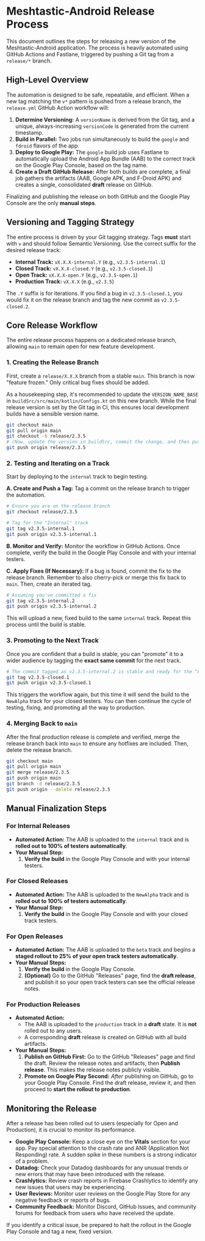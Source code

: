 # Meshtastic-Android Release Process

This document outlines the steps for releasing a new version of the Meshtastic-Android application. The process is heavily automated using GitHub Actions and Fastlane, triggered by pushing a Git tag from a `release/*` branch.

## High-Level Overview

The automation is designed to be safe, repeatable, and efficient. When a new tag matching the `v*` pattern is pushed from a release branch, the `release.yml` GitHub Action workflow will:

1.  **Determine Versioning:** A `versionName` is derived from the Git tag, and a unique, always-increasing `versionCode` is generated from the current timestamp.
2.  **Build in Parallel:** Two jobs run simultaneously to build the `google` and `fdroid` flavors of the app.
3.  **Deploy to Google Play:** The `google` build job uses Fastlane to automatically upload the Android App Bundle (AAB) to the correct track on the Google Play Console, based on the tag name.
4.  **Create a Draft GitHub Release:** After both builds are complete, a final job gathers the artifacts (AAB, Google APK, and F-Droid APK) and creates a single, consolidated **draft** release on GitHub.

Finalizing and publishing the release on both GitHub and the Google Play Console are the only **manual steps**.

## Versioning and Tagging Strategy

The entire process is driven by your Git tagging strategy. Tags **must** start with `v` and should follow Semantic Versioning. Use the correct suffix for the desired release track:

*   **Internal Track:** `vX.X.X-internal.Y` (e.g., `v2.3.5-internal.1`)
*   **Closed Track:** `vX.X.X-closed.Y` (e.g., `v2.3.5-closed.1`)
*   **Open Track:** `vX.X.X-open.Y` (e.g., `v2.3.5-open.1`)
*   **Production Track:** `vX.X.X` (e.g., `v2.3.5`)

The `.Y` suffix is for iterations. If you find a bug in `v2.3.5-closed.1`, you would fix it on the release branch and tag the new commit as `v2.3.5-closed.2`.

## Core Release Workflow

The entire release process happens on a dedicated release branch, allowing `main` to remain open for new feature development.

### 1. Creating the Release Branch
First, create a `release/X.X.X` branch from a stable `main`. This branch is now "feature frozen." Only critical bug fixes should be added.

As a housekeeping step, it's recommended to update the `VERSION_NAME_BASE` in `buildSrc/src/main/kotlin/Configs.kt` on this new branch. While the final release version is set by the Git tag in CI, this ensures local development builds have a sensible version name.

```bash
git checkout main
git pull origin main
git checkout -b release/2.3.5
# (Now, update the version in buildSrc, commit the change, and then push)
git push origin release/2.3.5
```

### 2. Testing and Iterating on a Track
Start by deploying to the `internal` track to begin testing.

**A. Create and Push a Tag:**
Tag a commit on the release branch to trigger the automation.
```bash
# Ensure you are on the release branch
git checkout release/2.3.5

# Tag for the "Internal" track
git tag v2.3.5-internal.1
git push origin v2.3.5-internal.1
```

**B. Monitor and Verify:**
Monitor the workflow in GitHub Actions. Once complete, verify the build in the Google Play Console and with your internal testers.

**C. Apply Fixes (If Necessary):**
If a bug is found, commit the fix to the release branch. Remember to also cherry-pick or merge this fix back to `main`. Then, create an iterated tag.
```bash
# Assuming you've committed a fix
git tag v2.3.5-internal.2
git push origin v2.3.5-internal.2
```
This will upload a new, fixed build to the same `internal` track. Repeat this process until the build is stable.

### 3. Promoting to the Next Track
Once you are confident that a build is stable, you can "promote" it to a wider audience by tagging the **exact same commit** for the next track.

```bash
# The commit tagged as v2.3.5-internal.2 is stable and ready for the "Closed" track
git tag v2.3.5-closed.1
git push origin v2.3.5-closed.1
```
This triggers the workflow again, but this time it will send the build to the `NewAlpha` track for your closed testers. You can then continue the cycle of testing, fixing, and promoting all the way to production.

### 4. Merging Back to `main`
After the final production release is complete and verified, merge the release branch back into `main` to ensure any hotfixes are included. Then, delete the release branch.
```bash
git checkout main
git pull origin main
git merge release/2.3.5
git push origin main
git branch -d release/2.3.5
git push origin --delete release/2.3.5
```

## Manual Finalization Steps

### For Internal Releases

*   **Automated Action:** The AAB is uploaded to the `internal` track and is **rolled out to 100% of testers automatically**.
*   **Your Manual Step:**
    1.  **Verify the build** in the Google Play Console and with your internal testers.

### For Closed Releases

*   **Automated Action:** The AAB is uploaded to the `NewAlpha` track and is **rolled out to 100% of testers automatically**.
*   **Your Manual Step:**
    1.  **Verify the build** in the Google Play Console and with your closed track testers.

### For Open Releases

*   **Automated Action:** The AAB is uploaded to the `beta` track and begins a **staged rollout to 25% of your open track testers automatically**.
*   **Your Manual Steps:**
    1.  **Verify the build** in the Google Play Console.
    2.  **(Optional)** Go to the GitHub "Releases" page, find the **draft release**, and publish it so your open track testers can see the official release notes.

### For Production Releases

*   **Automated Action:**
    *   The AAB is uploaded to the `production` track in a **draft** state. It is **not** rolled out to any users.
    *   A corresponding **draft** release is created on GitHub with all build artifacts.
*   **Your Manual Steps:**
    1.  **Publish on GitHub First:** Go to the GitHub "Releases" page and find the draft. Review the release notes and artifacts, then **Publish release**. This makes the release notes publicly visible.
    2.  **Promote on Google Play Second:** *After* publishing on GitHub, go to your Google Play Console. Find the draft release, review it, and then proceed to **start the rollout to production**.

## Monitoring the Release

After a release has been rolled out to users (especially for Open and Production), it is crucial to monitor its performance.

*   **Google Play Console:** Keep a close eye on the **Vitals** section for your app. Pay special attention to the crash rate and ANR (Application Not Responding) rate. A sudden spike in these numbers is a strong indicator of a problem.
*   **Datadog:** Check your Datadog dashboards for any unusual trends or new errors that may have been introduced with the release.
*   **Crashlytics:** Review crash reports in Firebase Crashlytics to identify any new issues that users may be experiencing.
*   **User Reviews:** Monitor user reviews on the Google Play Store for any negative feedback or reports of bugs.
*   **Community Feedback:** Monitor Discord, GitHub Issues, and community forums for feedback from users who have received the update.

If you identify a critical issue, be prepared to halt the rollout in the Google Play Console and tag a new, fixed version.
